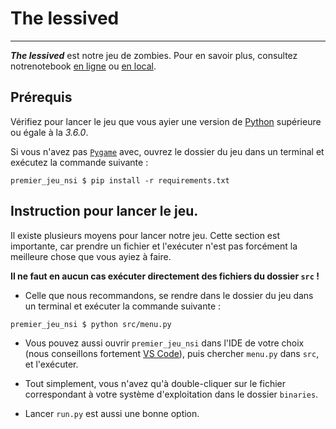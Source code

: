 # The lessived
---

***The lessived*** est notre jeu de zombies. Pour en savoir plus, consultez notrenotebook [en ligne](https://github.com/PaulJeFi/premier_jeu_nsi/blob/main/main.ipynb) ou [en local](main.ipynb).

## Prérequis

Vérifiez pour lancer le jeu que vous ayier une version de [Python](https:/python.org) supérieure ou égale à la *3.6.0*.

Si vous n'avez pas [```Pygame```](https://www.pygame.org/news) avec, ouvrez le dossier du jeu dans un terminal et exécutez la commande suivante :

```
premier_jeu_nsi $ pip install -r requirements.txt
```


## Instruction pour lancer le jeu.

Il existe plusieurs moyens pour lancer notre jeu. Cette section est importante, car prendre un fichier et l'exécuter n'est pas forcément la meilleure chose que vous ayiez à faire.

**Il ne faut en aucun cas exécuter directement des fichiers du dossier ```src``` !**

- Celle que nous recommandons, se rendre dans le dossier du jeu dans un terminal et exécuter la commande suivante :

```
premier_jeu_nsi $ python src/menu.py
```

- Vous pouvez aussi ouvrir ```premier_jeu_nsi``` dans l'IDE de votre choix (nous conseillons fortement [VS Code](https://code.visualstudio.com)), puis chercher ```menu.py``` dans ```src```, et l'exécuter.

- Tout simplement, vous n'avez qu'à double-cliquer sur le fichier correspondant à votre système d'exploitation dans le dossier ```binaries```.

- Lancer ```run.py``` est aussi une bonne option.